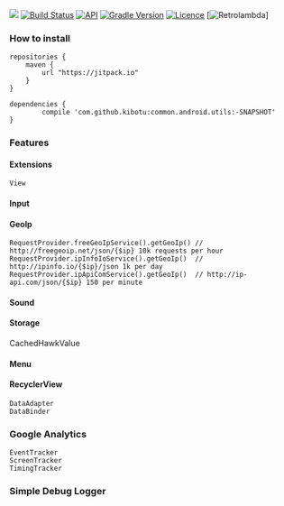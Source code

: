 [![](https://jitpack.io/v/kibotu/common.android.utils.svg)](https://jitpack.io/#kibotu/common.android.utils) [![Build Status](https://travis-ci.org/kibotu/common.android.utils.svg)](https://travis-ci.org/kibotu/common.android.utils)  [![API](https://img.shields.io/badge/API-15%2B-brightgreen.svg?style=flat)](https://android-arsenal.com/api?level=15)  [![Gradle Version](https://img.shields.io/badge/gradle-2.13-green.svg)](https://docs.gradle.org/current/release-notes) [![Licence](https://img.shields.io/badge/licence-Apache-blue.svg)](http://www.apache.org/licenses/LICENSE-2.0) [![Retrolambda](https://img.shields.io/badge/java-8-green.svg)]


### How to install
	
	repositories {
	    maven {
	        url "https://jitpack.io"
	    }
	}
		
	dependencies {
            compile 'com.github.kibotu:common.android.utils:-SNAPSHOT'
    }
    

### Features

#### Extensions
    
    View

#### Input
#### GeoIp

    RequestProvider.freeGeoIpService().getGeoIp() // http://freegeoip.net/json/{$ip} 10k requests per hour
    RequestProvider.ipInfoIoService().getGeoIp()  // http://ipinfo.io/{$ip}/json 1k per day
    RequestProvider.ipApiComService().getGeoIp()  // http://ip-api.com/json/{$ip} 150 per minute

#### Sound
#### Storage

CachedHawkValue

#### Menu
#### RecyclerView 
    DataAdapter 
    DataBinder
    
### Google Analytics 
    EventTracker
    ScreenTracker
    TimingTracker
    
### Simple Debug Logger